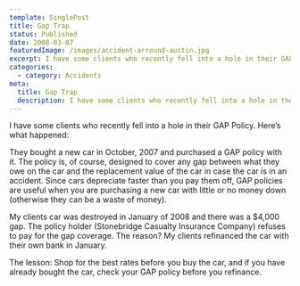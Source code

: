```yaml
---
template: SinglePost
title: Gap Trap
status: Published
date: 2008-03-07
featuredImage: /images/accident-arround-austin.jpg
excerpt: I have some clients who recently fell into a hole in their GAP Policy.
categories:
  - category: Accidents
meta:
  title: Gap Trap
  description: I have some clients who recently fell into a hole in their GAP Policy.
---
```

<!--StartFragment-->

I have some clients who recently fell into a hole in their GAP Policy. Here’s what happened:

They bought a new car in October, 2007 and purchased a GAP policy with it. The policy is, of course, designed to cover any gap between what they owe on the car and the replacement value of the car in case the car is in an accident. Since cars depreciate faster than you pay them off, GAP policies are useful when you are purchasing a new car with little or no money down (otherwise they can be a waste of money).

My clients car was destroyed in January of 2008 and there was a $4,000 gap. The policy holder (Stonebridge Casualty Insurance Company) refuses to pay for the gap coverage. The reason? My clients refinanced the car with their own bank in January.

The lesson: Shop for the best rates before you buy the car, and if you have already bought the car, check your GAP policy before you refinance.

<!--EndFragment-->